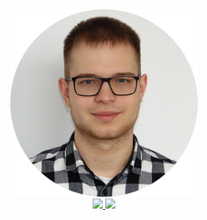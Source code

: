 <div id="header" align="center">
  <img src="me.png" alt="Me" width="300" height="300">
</div>

<div id="badges" align="center">
  <a href="https://www.linkedin.com/in/pawe%C5%82-kapela-b09bbb141" target="_blank">
    <img src="https://custom-icon-badges.demolab.com/badge/LinkedIn-0A66C2?logo=linkedin-white&logoColor=fff"/>
  </a>

  <a href="mailto:pawel.kapela@protonmail.com" target="_blank">
    <img src="https://img.shields.io/badge/Proton%20Mail-6D4AFF?logo=protonmail&logoColor=fff"/>
  </a>
</div>
